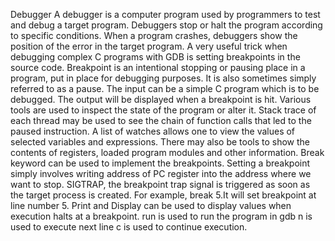 Debugger
A debugger is a computer program used by programmers to test and debug a target program. Debuggers stop or halt the program according to specific conditions. When a program crashes, debuggers show the position of the error in the target program. A very useful trick when debugging complex C programs with GDB is setting breakpoints in the source code. 
Breakpoint is an intentional stopping or pausing place in a program, put in place for debugging purposes. It is also sometimes simply referred to as a pause.
The input can be a simple C program which is to be debugged.
The output will be displayed when a breakpoint is hit. Various tools are used to inspect the state of the program or alter it. Stack trace of each thread may be used to see the chain of function calls that led to the paused instruction. A list of watches allows one to view the values of selected variables and expressions. There may also be tools to show the contents of registers, loaded program modules and other information.
Break keyword can be used to implement the breakpoints. Setting a breakpoint simply involves writing address of PC register into the address where we want to stop. SIGTRAP, the breakpoint trap signal is triggered as soon as the target process is created. For example, break 5.It will set breakpoint at line number 5.
Print and Display can be used to display values when execution halts at a breakpoint. 
run is used to run the program in gdb
n is used to execute next line
c is used to continue execution.
